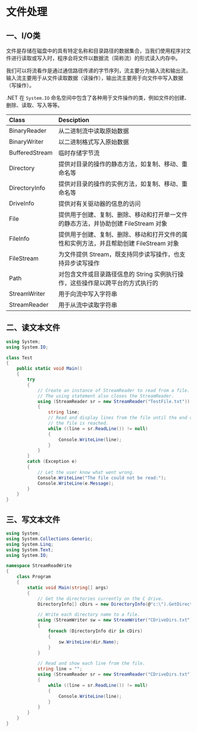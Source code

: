 # 文件处理

## 一、I/O类
文件是存储在磁盘中的具有特定名称和目录路径的数据集合，当我们使用程序对文件进行读取或写入时，程序会将文件以数据流（简称流）的形式读入内存中。

我们可以将流看作是通过通信路径传递的字节序列，流主要分为输入流和输出流，输入流主要用于从文件读取数据（读操作），输出流主要用于向文件中写入数据（写操作）。

.NET 在 `System.IO` 命名空间中包含了各种用于文件操作的类，例如文件的创建、删除、读取、写入等等。

| Class          | Desciption                                                                             |
|:-------------- |:-------------------------------------------------------------------------------------- |
| BinaryReader   | 从二进制流中读取原始数据                                                               |
| BinaryWriter   | 以二进制格式写入原始数据                                                               |
| BufferedStream | 临时存储字节流                                                                         |
| Directory      | 提供对目录的操作的静态方法，如复制、移动、重命名等                                     |
| DirectoryInfo  | 提供对目录的操作的实例方法，如复制、移动、重命名等                                     |
| DriveInfo      | 提供对有关驱动器的信息的访问                                                           |
| File           | 提供用于创建、复制、删除、移动和打开单一文件的静态方法，并协助创建 FileStream 对象     |
| FileInfo       | 提供用于创建、复制、删除、移动和打开文件的属性和实例方法，并且帮助创建 FileStream 对象 |
| FileStream     | 为文件提供 Stream，既支持同步读写操作，也支持异步读写操作                              |
| Path           | 对包含文件或目录路径信息的 String 实例执行操作，这些操作是以跨平台的方式执行的         |
| StreamWriter   | 用于向流中写入字符串                                                                   |
| StreamReader   | 用于从流中读取字符串                                                                   |


## 二、读文本文件

```csharp title="读文件"
using System;
using System.IO;

class Test
{
    public static void Main()
    {
        try
        {
            // Create an instance of StreamReader to read from a file.
            // The using statement also closes the StreamReader.
            using (StreamReader sr = new StreamReader("TestFile.txt"))
            {
                string line;
                // Read and display lines from the file until the end of
                // the file is reached.
                while ((line = sr.ReadLine()) != null)
                {
                    Console.WriteLine(line);
                }
            }
        }
        catch (Exception e)
        {
            // Let the user know what went wrong.
            Console.WriteLine("The file could not be read:");
            Console.WriteLine(e.Message);
        }
    }
}
```

## 三、写文本文件

```csharp title="写文件"
using System;
using System.Collections.Generic;
using System.Linq;
using System.Text;
using System.IO;

namespace StreamReadWrite
{
    class Program
    {
        static void Main(string[] args)
        {
            // Get the directories currently on the C drive.
            DirectoryInfo[] cDirs = new DirectoryInfo(@"c:\").GetDirectories();

            // Write each directory name to a file.
            using (StreamWriter sw = new StreamWriter("CDriveDirs.txt"))
            {
                foreach (DirectoryInfo dir in cDirs)
                {
                    sw.WriteLine(dir.Name);
                }
            }

            // Read and show each line from the file.
            string line = "";
            using (StreamReader sr = new StreamReader("CDriveDirs.txt"))
            {
                while ((line = sr.ReadLine()) != null)
                {
                    Console.WriteLine(line);
                }
            }
        }
    }
}
```


